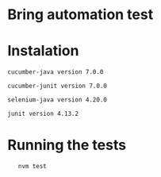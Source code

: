 # Bring automation test

# Instalation

 `cucumber-java version 7.0.0`

 `cucumber-junit version 7.0.0`

 `selenium-java version 4.20.0`

 `junit version 4.13.2`

# Running the tests
 
 ```bash
    nvm test
 ```